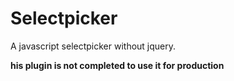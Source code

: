 # Selectpicker
A javascript selectpicker without jquery.

**his plugin is not completed to use it for production**
